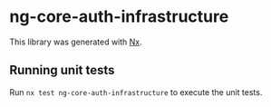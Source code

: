 # ng-core-auth-infrastructure

This library was generated with [Nx](https://nx.dev).

## Running unit tests

Run `nx test ng-core-auth-infrastructure` to execute the unit tests.

